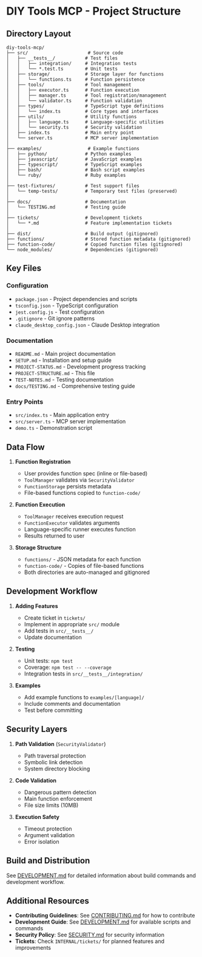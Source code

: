 # DIY Tools MCP - Project Structure

## Directory Layout

```
diy-tools-mcp/
├── src/                      # Source code
│   ├── __tests__/           # Test files
│   │   ├── integration/     # Integration tests
│   │   └── *.test.ts        # Unit tests
│   ├── storage/             # Storage layer for functions
│   │   └── functions.ts     # Function persistence
│   ├── tools/               # Tool management
│   │   ├── executor.ts      # Function execution
│   │   ├── manager.ts       # Tool registration/management
│   │   └── validator.ts     # Function validation
│   ├── types/               # TypeScript type definitions
│   │   └── index.ts         # Core types and interfaces
│   ├── utils/               # Utility functions
│   │   ├── language.ts      # Language-specific utilities
│   │   └── security.ts      # Security validation
│   ├── index.ts             # Main entry point
│   └── server.ts            # MCP server implementation
│
├── examples/                 # Example functions
│   ├── python/              # Python examples
│   ├── javascript/          # JavaScript examples
│   ├── typescript/          # TypeScript examples
│   ├── bash/                # Bash script examples
│   └── ruby/                # Ruby examples
│
├── test-fixtures/           # Test support files
│   └── temp-tests/          # Temporary test files (preserved)
│
├── docs/                    # Documentation
│   └── TESTING.md           # Testing guide
│
├── tickets/                 # Development tickets
│   └── *.md                 # Feature implementation tickets
│
├── dist/                    # Build output (gitignored)
├── functions/               # Stored function metadata (gitignored)
├── function-code/           # Copied function files (gitignored)
└── node_modules/            # Dependencies (gitignored)
```

## Key Files

### Configuration
- `package.json` - Project dependencies and scripts
- `tsconfig.json` - TypeScript configuration
- `jest.config.js` - Test configuration
- `.gitignore` - Git ignore patterns
- `claude_desktop_config.json` - Claude Desktop integration

### Documentation
- `README.md` - Main project documentation
- `SETUP.md` - Installation and setup guide
- `PROJECT-STATUS.md` - Development progress tracking
- `PROJECT-STRUCTURE.md` - This file
- `TEST-NOTES.md` - Testing documentation
- `docs/TESTING.md` - Comprehensive testing guide

### Entry Points
- `src/index.ts` - Main application entry
- `src/server.ts` - MCP server implementation
- `demo.ts` - Demonstration script

## Data Flow

1. **Function Registration**
   - User provides function spec (inline or file-based)
   - `ToolManager` validates via `SecurityValidator`
   - `FunctionStorage` persists metadata
   - File-based functions copied to `function-code/`

2. **Function Execution**
   - `ToolManager` receives execution request
   - `FunctionExecutor` validates arguments
   - Language-specific runner executes function
   - Results returned to user

3. **Storage Structure**
   - `functions/` - JSON metadata for each function
   - `function-code/` - Copies of file-based functions
   - Both directories are auto-managed and gitignored

## Development Workflow

1. **Adding Features**
   - Create ticket in `tickets/`
   - Implement in appropriate `src/` module
   - Add tests in `src/__tests__/`
   - Update documentation

2. **Testing**
   - Unit tests: `npm test`
   - Coverage: `npm test -- --coverage`
   - Integration tests in `src/__tests__/integration/`

3. **Examples**
   - Add example functions to `examples/[language]/`
   - Include comments and documentation
   - Test before committing

## Security Layers

1. **Path Validation** (`SecurityValidator`)
   - Path traversal protection
   - Symbolic link detection
   - System directory blocking

2. **Code Validation**
   - Dangerous pattern detection
   - Main function enforcement
   - File size limits (10MB)

3. **Execution Safety**
   - Timeout protection
   - Argument validation
   - Error isolation

## Build and Distribution

See [DEVELOPMENT.md](./DEVELOPMENT.md) for detailed information about build commands and development workflow.

## Additional Resources

- **Contributing Guidelines**: See [CONTRIBUTING.md](./CONTRIBUTING.md) for how to contribute
- **Development Guide**: See [DEVELOPMENT.md](./DEVELOPMENT.md) for available scripts and commands
- **Security Policy**: See [SECURITY.md](./SECURITY.md) for security information
- **Tickets**: Check `INTERNAL/tickets/` for planned features and improvements